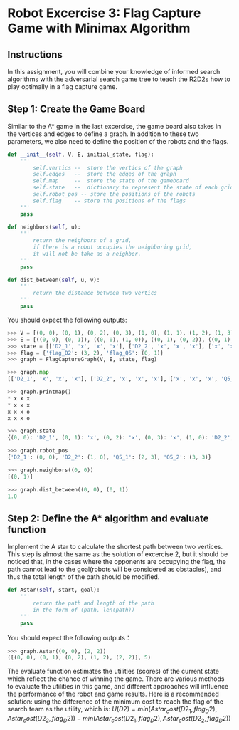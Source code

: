 # Robot Excercise 3: Flag Capture Game with Minimax Algorithm

## Instructions
In this assignment, you will combine your knowledge of informed search algorithms with the adversarial search game tree to teach the R2D2s how to play optimally in a flag capture game.

## Step 1: Create the Game Board
Similar to the A* game in the last excercise, the game board also takes in the vertices and edges to define a graph. In addition to these two parameters, we also need to define the position of the robots and the flags.

```python
def __init__(self, V, E, initial_state, flag):
	'''
		self.vertics --  store the vertics of the graph
		self.edges   --  store the edges of the graph
		self.map     --  store the state of the gameboard
		self.state   --  dictionary to represent the state of each grid
		self.robot_pos -- store the positions of the robots
		self.flag    -- store the positions of the flags
	'''
	pass
	
def neighbors(self, u):
	'''
		return the neighbors of a grid, 
		if there is a robot occupies the neighboring grid, 
		it will not be take as a neighbor.
	'''
	pass

def dist_between(self, u, v):
	'''
		return the distance between two vertics
	'''
	pass
```
You should expect the following outputs:

```python
>>> V = [(0, 0), (0, 1), (0, 2), (0, 3), (1, 0), (1, 1), (1, 2), (1, 3), (2, 0), (2, 1), (2, 2), (2, 3), (3, 0), (3, 1), (3, 2), (3, 3)]
>>> E = [((0, 0), (0, 1)), ((0, 0), (1, 0)), ((0, 1), (0, 2)), ((0, 1), (1, 1)), ((0, 1), (0, 0)), ((0, 2), (0, 3)), ((0, 2), (1, 2)), ((0, 2), (0, 1)), ((0, 3), (1, 3)), ((0, 3), (0, 2)), ((1, 0), (0, 0)), ((1, 0), (1, 1)), ((1, 0), (2, 0)), ((1, 1), (0, 1)), ((1, 1), (1, 2)), ((1, 1), (2, 1)), ((1, 1), (1, 0)), ((1, 2), (0, 2)), ((1, 2), (1, 3)), ((1, 2), (2, 2)), ((1, 2), (1, 1)), ((1, 3), (0, 3)), ((1, 3), (2, 3)), ((1, 3), (1, 2)), ((2, 0), (1, 0)), ((2, 0), (2, 1)), ((2, 0), (3, 0)), ((2, 1), (1, 1)), ((2, 1), (2, 2)), ((2, 1), (3, 1)), ((2, 1), (2, 0)), ((2, 2), (1, 2)), ((2, 2), (2, 3)), ((2, 2), (3, 2)), ((2, 2), (2, 1)), ((2, 3), (1, 3)), ((2, 3), (3, 3)), ((2, 3), (2, 2)), ((3, 0), (2, 0)), ((3, 0), (3, 1)), ((3, 1), (2, 1)), ((3, 1), (3, 2)), ((3, 1), (3, 0)), ((3, 2), (2, 2)), ((3, 2), (3, 3)), ((3, 2), (3, 1)), ((3, 3), (2, 3)), ((3, 3), (3, 2))]
>>> state = [['D2_1', 'x', 'x', 'x'], ['D2_2', 'x', 'x', 'x'], ['x', 'x', 'x', 'Q5_1'], ['x', 'x', 'x', 'Q5_2']]
>>> flag = {'flag_D2': (3, 2), 'flag_Q5': (0, 1)}
>>> graph = FlagCaptureGraph(V, E, state, flag)

>>> graph.map
[['D2_1', 'x', 'x', 'x'], ['D2_2', 'x', 'x', 'x'], ['x', 'x', 'x', 'Q5_1'], ['x', 'x', 'x', 'Q5_2']]

>>> graph.printmap()
* x x x 
* x x x 
x x x o 
x x x o 

>>> graph.state
{(0, 0): 'D2_1', (0, 1): 'x', (0, 2): 'x', (0, 3): 'x', (1, 0): 'D2_2', (1, 1): 'x', (1, 2): 'x', (1, 3): 'x', (2, 0): 'x', (2, 1): 'x', (2, 2): 'x', (2, 3): 'Q5_1', (3, 0): 'x', (3, 1): 'x', (3, 2): 'x', (3, 3): 'Q5_2'}

>>> graph.robot_pos
{'D2_1': (0, 0), 'D2_2': (1, 0), 'Q5_1': (2, 3), 'Q5_2': (3, 3)}

>>> graph.neighbors((0, 0))
[(0, 1)]

>>> graph.dist_between((0, 0), (0, 1))
1.0
```

## Step 2: Define the A* algorithm and evaluate function
Implement the A star to calculate the shortest path between two vertices. This step is almost the same as the solution of excercise 2, but it should be noticed that, in the cases where the opponents are occupying the flag, the path cannot lead to the goal(robots will be considered as obstacles), and thus the total length of the path should be modified.

```python
def Astar(self, start, goal):
	'''
		return the path and length of the path
		in the form of (path, len(path))
	'''
	pass
```
You should expect the following outputs：

```python
>>> graph.Astar((0, 0), (2, 2))
([(0, 0), (0, 1), (0, 2), (1, 2), (2, 2)], 5)
```

The evaluate function estimates the utilities (scores) of the current state which reflect the chance of winning the game. There are various methods to evaluate the utilities in this game, and different approaches will influence the performance of the robot and game results. Here is a recommended solution: using the difference of the minimum cost to reach the flag of the search team as the utility, which is:
$U(D2) = min(Astar_cost(D2_1, flag_D2), Astar_cost(D2_2, flag_D2)) - min(Astar_cost(D2_1, flag_D2), Astar_cost(D2_2, flag_D2))$
